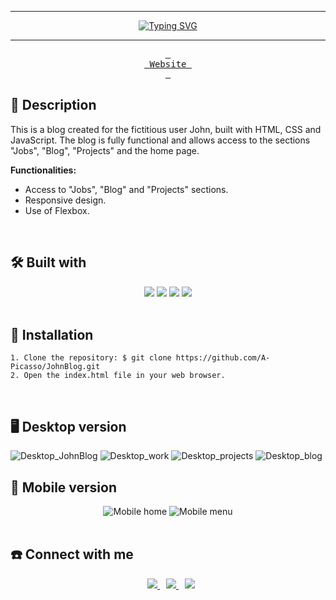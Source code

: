 <hr>
<p align="center">
    <a href="https://git.io/typing-svg"><img src="https://readme-typing-svg.demolab.com?font=Montserrat&weight=800&size=58&pause=1000&color=FF0000&center=true&vCenter=true&repeat=false&width=800&height=80&lines=JohnBlog" alt="Typing SVG" /></a>
</p>
<hr>
<p align="center">
  <a href="https://a-picasso.github.io/JohnBlog/">
    <kbd> <br> Website <br> </kbd>
  </a>
</p>

## 📄 __Description__
  This is a blog created for the fictitious user John, built with HTML, CSS and JavaScript. The blog is fully functional and allows access to the sections "Jobs", "Blog", "Projects" and the home page.
 
**Functionalities:**
* Access to "Jobs", "Blog" and "Projects" sections.
* Responsive design.
* Use of Flexbox.
<br>

## 🛠️ __Built with__
<div align="center">
  <img src="https://img.shields.io/badge/CSS3-1572B6.svg?style=for-the-badge&logo=CSS3&logoColor=white"/>
  <img src="https://img.shields.io/badge/GIT-E44C30?style=for-the-badge&logo=git&logoColor=white"/>
  <img src="https://img.shields.io/badge/JavaScript-F7DF1E.svg?style=for-the-badge&logo=JavaScript&logoColor=black"/>
  <img src="https://img.shields.io/badge/HTML5-E34F26.svg?style=for-the-badge&logo=HTML5&logoColor=white"/> 
</div>
<br>

## 💾 __Installation__
```
1. Clone the repository: $ git clone https://github.com/A-Picasso/JohnBlog.git
2. Open the index.html file in your web browser.
```
<br>

## 🖥️ __Desktop version__
![Desktop_JohnBlog](https://user-images.githubusercontent.com/95196431/208840246-fe26f0ab-04c9-4214-a435-2a31c133c3da.png)
![Desktop_work](https://user-images.githubusercontent.com/95196431/208840257-d38378c5-a8e7-4eed-978b-ab323227ab02.png)
![Desktop_projects](https://user-images.githubusercontent.com/95196431/208840309-de111f70-c85e-49b9-8787-c992e71c56c4.png)
![Desktop_blog](https://user-images.githubusercontent.com/95196431/208840332-8b8cff5b-6996-4369-8cd5-951649484569.png)
<br>

## 📱 __Mobile version__
<div align="center">
  <img src="https://user-images.githubusercontent.com/95196431/208840395-8829707c-c68c-4925-ae2b-505d45b40c77.png" alt="Mobile home" />
  <img src="https://user-images.githubusercontent.com/95196431/208840404-37051a9d-686c-45dd-9c44-69f23d37d13e.png" alt="Mobile menu" />
</div>
<br>

## ☎️ __Connect with me__
<div align="center">
  <a style="margin-left: 10px;" target="_blank" href="https://www.linkedin.com/in/jose-alberto-picasso-mtz/">
    <img src="https://img.shields.io/badge/LinkedIn-0077B5?style=for-the-badge&logo=linkedin&logoColor=white"/>
  </a>
  <a style="margin-left: 10px;" target="_blank" href="mailto:japm996@gmail.com">
    <img src="https://img.shields.io/badge/Gmail-D14836?style=for-the-badge&logo=gmail&logoColor=white"/>
  </a>
    <a style="margin-left: 10px;" target="_blank" href="https://github.com/A-Picasso">
    <img src="https://img.shields.io/badge/GitHub-100000?style=for-the-badge&logo=github&logoColor=white"/>
  </a>
</div>
